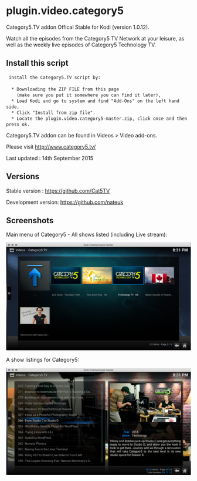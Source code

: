 # plugin.video.category5
Category5.TV addon Offical Stable for Kodi (version 1.0.12).

Watch all the episodes from the Category5 TV Network at your leisure, as well as the weekly live episodes of Category5 Technology TV.

## Install this script

     install the Category5.TV script by:
     
      * Downloading the ZIP FILE from this page
        (make sure you put it somewhere you can find it later),
      * Load Kodi and go to system and find "Add-Ons" on the left hand side,
      * Click "Install from zip file".
      * Locate the plugin.video.category5-master.zip, click once and then press ok.

Category5.TV addon can be found in Videos > Video add-ons.
       

Please visit http://www.category5.tv/

Last updated : 14th September 2015

## Versions

Stable version : https://github.com/Cat5TV

Development version: https://github.com/nateuk

## Screenshots

Main menu of Category5 - All shows listed (including Live stream):
 
![Main menu of Category5 - All shows listed including Live stream](resources/media/screenshots/mainscreen.png?raw=true)

A show listings for Category5:

![A show listings for Category5](resources/media/screenshots/mediaview.png?raw=true)


